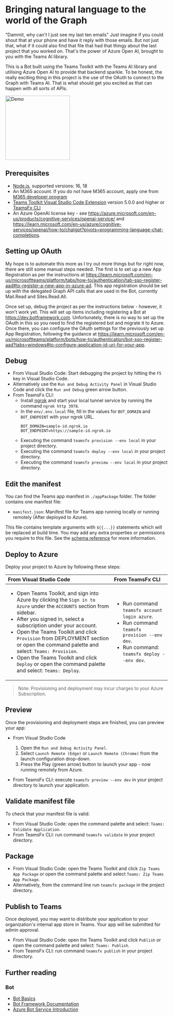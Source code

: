 # Bringing natural language to the world of the Graph

"Dammit, why can't I just see my last ten emails"
Just imagine if you could shout that at your phone and have it reply with those emails. But not just that, what if it could also find that file that had that thingy about the last project that you worked on. That's the power of Azure Open AI, brought to you with the Teams AI library.

This is a Bot built using the Teams Toolkit with the Teams AI library and utilising Azure Open AI to provide that backend sparkle. To be honest, the really exciting thing in this project is the use of the OAuth to connect to the Graph with Teams AI. That is what should get you excited as that can happen with all sorts of APIs.

<img src="./docs/TeamsAI-GraphSample-Demo.gif" alt="Demo" width="200"/>

## Prerequisites

- [Node.js](https://nodejs.org/), supported versions: 16, 18
- An M365 account. If you do not have M365 account, apply one from [M365 developer program](https://developer.microsoft.com/en-us/microsoft-365/dev-program)
- [Teams Toolkit Visual Studio Code Extension](https://aka.ms/teams-toolkit) version 5.0.0 and higher or [TeamsFx CLI](https://aka.ms/teamsfx-cli)
- An Azure OpenAI license key - see https://azure.microsoft.com/en-us/products/cognitive-services/openai-service/ and https://learn.microsoft.com/en-us/azure/cognitive-services/openai/how-to/chatgpt?pivots=programming-language-chat-completions.

## Setting up OAuth

My hope is to automate this more as I try out more things but for right now, there are still some manual steps needed. The first is to set up a new App Registration as per the instructions at https://learn.microsoft.com/en-us/microsoftteams/platform/tabs/how-to/authentication/tab-sso-register-aad#to-register-a-new-app-in-azure-ad. This app registration should be set up with the delegated Graph API calls that are used in the Bot, currently Mail.Read and Sites.Read.All.

Once set up, debug the project as per the instructions below - however, it won't work yet. This will set up items including registering a Bot at https://dev.botframework.com. Unfortunately, there is no way to set up the OAuth in this so you need to find the registered bot and migrate it to Azure. Once there, you can configure the OAuth settings for the previously set up App Registration, following the guidance at https://learn.microsoft.com/en-us/microsoftteams/platform/bots/how-to/authentication/bot-sso-register-aad?tabs=windows#to-configure-application-id-uri-for-your-app. 

## Debug

- From Visual Studio Code: Start debugging the project by hitting the `F5` key in Visual Studio Code.
- Alternatively use the `Run and Debug Activity Panel` in Visual Studio Code and click the `Run and Debug` green arrow button.
- From TeamsFx CLI:
  - Install [ngrok](https://ngrok.com/download) and start your local tunnel service by running the command `ngrok http 3978`.
  - In the `env/.env.local` file, fill in the values for `BOT_DOMAIN` and `BOT_ENDPOINT` with your ngrok URL.
    ```
    BOT_DOMAIN=sample-id.ngrok.io
    BOT_ENDPOINT=https://sample-id.ngrok.io
    ```
  - Executing the command `teamsfx provision --env local` in your project directory.
  - Executing the command `teamsfx deploy --env local` in your project directory.
  - Executing the command `teamsfx preview --env local` in your project directory.

## Edit the manifest

You can find the Teams app manifest in `./appPackage` folder. The folder contains one manifest file:
* `manifest.json`: Manifest file for Teams app running locally or running remotely (After deployed to Azure).

This file contains template arguments with `${{...}}` statements which will be replaced at build time. You may add any extra properties or permissions you require to this file. See the [schema reference](https://docs.microsoft.com/en-us/microsoftteams/platform/resources/schema/manifest-schema) for more information.

## Deploy to Azure

Deploy your project to Azure by following these steps:

| From Visual Studio Code                                                                                                                                                                                                                                                                                                                                                  | From TeamsFx CLI                                                                                                                                                                                                                    |
| :----------------------------------------------------------------------------------------------------------------------------------------------------------------------------------------------------------------------------------------------------------------------------------------------------------------------------------------------------------------------- | :---------------------------------------------------------------------------------------------------------------------------------------------------------------------------------------------------------------------------------- |
| <ul><li>Open Teams Toolkit, and sign into Azure by clicking the `Sign in to Azure` under the `ACCOUNTS` section from sidebar.</li> <li>After you signed in, select a subscription under your account.</li><li>Open the Teams Toolkit and click `Provision` from DEPLOYMENT section or open the command palette and select: `Teams: Provision`.</li><li>Open the Teams Toolkit and click `Deploy` or open the command palette and select: `Teams: Deploy`.</li></ul> | <ul> <li>Run command `teamsfx account login azure`.</li> <li>Run command `teamsfx provision --env dev`.</li> <li>Run command: `teamsfx deploy --env dev`. </li></ul> |

> Note: Provisioning and deployment may incur charges to your Azure Subscription.

## Preview

Once the provisioning and deployment steps are finished, you can preview your app:

- From Visual Studio Code

  1. Open the `Run and Debug Activity Panel`.
  1. Select `Launch Remote (Edge)` or `Launch Remote (Chrome)` from the launch configuration drop-down.
  1. Press the Play (green arrow) button to launch your app - now running remotely from Azure.

- From TeamsFx CLI: execute `teamsfx preview --env dev` in your project directory to launch your application.

## Validate manifest file

To check that your manifest file is valid:

- From Visual Studio Code: open the command palette and select: `Teams: Validate Application`.
- From TeamsFx CLI: run command `teamsfx validate` in your project directory.

## Package

- From Visual Studio Code: open the Teams Toolkit and click `Zip Teams App Package` or open the command palette and select `Teams: Zip Teams App Package`.
- Alternatively, from the command line run `teamsfx package` in the project directory.

## Publish to Teams

Once deployed, you may want to distribute your application to your organization's internal app store in Teams. Your app will be submitted for admin approval.

- From Visual Studio Code: open the Teams Toolkit and click `Publish` or open the command palette and select: `Teams: Publish`.
- From TeamsFx CLI: run command `teamsfx publish` in your project directory.

## Further reading

### Bot

- [Bot Basics](https://docs.microsoft.com/azure/bot-service/bot-builder-basics?view=azure-bot-service-4.0)
- [Bot Framework Documentation](https://docs.botframework.com/)
- [Azure Bot Service Introduction](https://docs.microsoft.com/azure/bot-service/bot-service-overview-introduction?view=azure-bot-service-4.0)